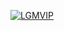<a href="https://letsgrowmore.in/vip/" target="_blank" rel="noreferrer"><img src="https://media.licdn.com/dms/image/D4D12AQG8QkU-Y_k-4g/article-cover_image-shrink_600_2000/0/1671641584562?e=2147483647&v=beta&t=r7VhvOqeeLZmE1byttiSje3DfcMQVtmwDdBgsKrBA_c" alt="LGMVIP"></a>
